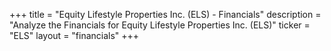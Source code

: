 +++
title = "Equity Lifestyle Properties Inc. (ELS) - Financials"
description = "Analyze the Financials for Equity Lifestyle Properties Inc. (ELS)"
ticker = "ELS"
layout = "financials"
+++

